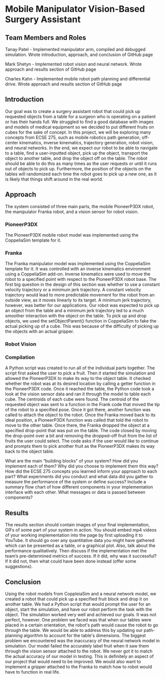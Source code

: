 # Mobile Manipulator Vision-Based Surgery Assistant

## Team Members and Roles
Tanay Patel - Implemented manipulator arm, compiled and debugged simulation. Wrote introduction, approach, and conclusion of GitHub page

Mark Shetyn - Implemented robot vision and neural network. Wrote approach and results section of GitHub page

Charles Kahn - Implemented mobile robot path planning and differential drive. Wrote approach and results section of GitHub page


## Introduction
Our goal was to create a surgery assistant robot that could pick up requested objects from a table for a surgeon who is operating on a patient or has their hands full. We struggled to find a good database with images and models of medical equipment so we decided to put different fruits on cubes for the sake of concept. In this project, we will be exploring many concepts from ECSE 275, such as mobile robotics path generation, off-center kinematics, inverse kinematics, trajectory generation, robot vision, and neural networks. In the end, we expect our robot to be able to navigate to a table, find a user-inputted object, pick up the object, transport the object to another table, and drop the object off on the table. The robot should be able to do this as many times as the user requests or until it runs out of objects to pick up. Furthermore, the position of the objects on the tables will randomized each time the robot goes to pick up a new one, as it is likely that things shift around in the real world.


## Approach
The system consisted of three main parts, the mobile PioneerP3DX robot, the manipulator Franka robot, and a vision sensor for robot vision. 

### PioneerP3DX
The PioneerP3DX mobile robot model was implemented using the CoppeliaSim template for it.

### Franka
The Franka manipulator model was implemented using the CoppeliaSim template for it. It was controlled with an inverse kinematics environment using a CoppeliaSim add-on. Inverse kinematics were used to move the robot to a specified point with respect to the PioneerP3DX robot base. The first big question in the design of this section was whether to use a constant velocity trajectory or a minimum jerk trajectory. A constant velocity trajectory would lead to more predictable movement for the robot from an outside view, as it moves linearly to its target. A minimum jerk trajectory, however, was better for our applications. Our robot was expected to pick up an object from the table and a minimum jerk trajectory led to a much smoother interaction with the object on the table. To pick up and drop objects, we used the setObjectParent() function in CoppeliaSim to fake the actual picking up of a cube. This was because of the difficulty of picking up the objects with an actual gripper. 

### Robot Vision


### Compilation
A Python script was created to run all of the individual parts together. The script first asked the user to pick a fruit. Then it started the simulation and allowed the PioneerP3DX to make its way to the object table. It checked whether the robot was at its desired location by calling a getter function in the PioneerP3DX code. Once it reached the table, the Python code took a look at the vision sensor data and ran it through the model to table each cube. The centroids of each cube were found. The centroid of the requested object was sent to a function in the Frank code that moved the tip of the robot to a specified pose. Once it got there, another function was called to attach the object to the robot. Once the Franka moved back to its ideal position, a PioneerP3DX function was called that told the robot to move to the other table. Once there, the Franka dropped the object at a specified drop-point that was put on the table. The code closed by moving the drop-point over a bit and removing the dropped-off fruit from the list of fruits the user could select. The code asks if the user would like to continue and prompts them to pick another fruit as the PioneerP3DX makes its way back to the object table.

What are the main “building blocks” of your system? How did you implement each of them? Why did you
choose to implement them this way? How did the ECSE 275 concepts you learned inform your approach to
each part? What experiments did you conduct and what data did you gather to measure the performance
of the system or define success? Include a summary flow chart of how different components in your
implementation interface with each other. What messages or data is passed between components?


## Results
The results section should contain images of your final implementation, GIFs of some part of your system
in action. You should embed mp4 videos of your working implementation into the page by first
uploading it to YouTube. It should go over any quantitative data you might have gathered which can be
presented as a table, or a graphical plot. Also, talk about the performance qualitatively. Then discuss if
the implementation met the team’s pre-determined metrics of success. If it did, why was it successful? If it
did not, then what could have been done instead (offer some suggestions).


## Conclusion
Using the robot models from CoppleiaSim and a neural network model, we created a robot that could pick up a specified fruit block and drop it on another table. We had a Python script that would prompt the user for an object, start the simulation, and have our robot perform the task with the object. The simulation worked very well and achieved our goals. It was not perfect, however. One problem we faced was that when our tables were placed in a certain orientation, the robot's path would cause the robot to go through the table. We would be able to address this by updating our path-planning algorithm to account for the table's dimensions. The biggest problem we encountered was the inaccuracy of the neural network model in simulation. Our model failed the accurately label fruit when it saw them through the vision sensor attached to the robot. We never got it to match the actual accuracy of our model in testing. This is definitely an aspect of our project that would need to be improved. We would also want to implement a gripper attached to the Franka to match how to robot would have to function in real life.

